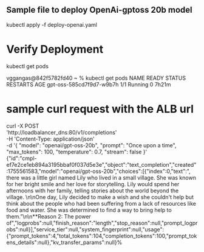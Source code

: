 ## Sample file to deploy OpenAi-gptoss 20b model 

kubectl apply -f deploy-openai.yaml

# Verify Deployment 

kubectl get pods 

vggangas@842f5782fd40 ~ % kubectl get pods
NAME                                                 READY   STATUS    RESTARTS   AGE
gpt-oss-585cd7f9d7-w9b7h                             1/1     Running   0          7h21m



# sample curl request with the ALB url 


curl -X POST \
  'http://loadbalancer_dns:80/v1/completions' \
  -H 'Content-Type: application/json' \
  -d '{
    "model": "openai/gpt-oss-20b",
    "prompt": "Once upon a time",
    "max_tokens": 100,
    "temperature": 0.7,
    "stream": false
  }'            
{"id":"cmpl-ef7e2ce1eb894a3195bbaf0f037d5e3e","object":"text_completion","created":1755561583,"model":"openai/gpt-oss-20b","choices":[{"index":0,"text":", there was a little girl named Lily who lived in a small village. She was known for her bright smile and her love for storytelling. Lily would spend her afternoons with her family, telling stories about the world beyond the village. \n\nOne day, Lily decided to make a wish and she couldn't help but think about the people who had been suffering from a lack of resources like food and water. She was determined to find a way to bring help to them.”\n\n**Reason 2: The power of","logprobs":null,"finish_reason":"length","stop_reason":null,"prompt_logprobs":null}],"service_tier":null,"system_fingerprint":null,"usage":{"prompt_tokens":4,"total_tokens":104,"completion_tokens":100,"prompt_tokens_details":null},"kv_transfer_params":null}%
